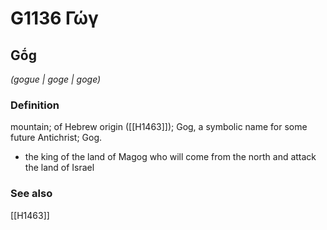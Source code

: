 # G1136 Γώγ

## Gṓg

_(gogue | goge | goge)_

### Definition

mountain; of Hebrew origin ([[H1463]]); Gog, a symbolic name for some future Antichrist; Gog.

- the king of the land of Magog who will come from the north and attack the land of Israel

### See also

[[H1463]]

